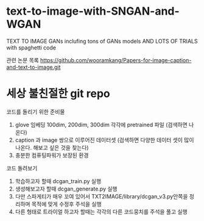 # text-to-image-with-SNGAN-and-WGAN
TEXT TO IMAGE GANs inclufing tons of GANs models AND LOTS OF TRIALS with spaghetti code


관련 논문 목록 https://github.com/wooramkang/Papers-for-image-caption-and-text-to-image.git



# 세상 불친절한 git repo

코드를 돌리기 위한 준비물

1. glove 임베딩 100dim, 200dim, 300dim 각각에 pretrained 파일 (검색하면 나온다)
2. caption 과 image 쌍으로 이루어진 데이터셋 (검색하면 다양한 데이터 셋이 많이 나온다. 해보고 싶은 것을 찾는다)
3. 충분한 컴퓨팅파워가 보장된 환경


코드 돌려보기
1. 학습하고자 할때 dcgan_train.py 실행
2. 생성해보고자 할때 dcgan_generate.py 실행
3. 다만 스파게티가 매우 꼬여 있어서 TXT2IMAGE/library/dcgan_v3.py안쪽을 정리하며 목적에 맞게 수정후 주석을  실행
4. 다른 형태로 트라이얼 하고자 할때는 각각의 다른 코드뭉치를 주석을 풀고 실행
